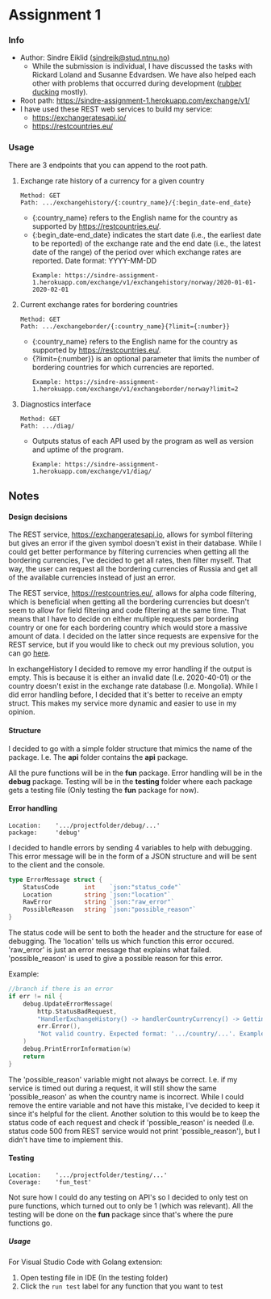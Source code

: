# Assignment 1

### Info
- Author: Sindre Eiklid (sindreik@stud.ntnu.no)
    - While the submission is individual, I have discussed the tasks with Rickard Loland and Susanne Edvardsen. We have also helped each other with problems that occurred during development ([rubber ducking](https://en.wikipedia.org/wiki/Rubber_duck_debugging) mostly).
- Root path: https://sindre-assignment-1.herokuapp.com/exchange/v1/
- I have used these REST web services to build my service:
    - https://exchangeratesapi.io/
    - https://restcountries.eu/
### Usage

There are 3 endpoints that you can append to the root path.

1. Exchange rate history of a currency for a given country
    ```
    Method: GET
    Path: .../exchangehistory/{:country_name}/{:begin_date-end_date}
    ```
    - {:country_name} refers to the English name for the country as supported by https://restcountries.eu/.
    - {:begin_date-end_date} indicates the start date (i.e., the earliest date to be reported) of the exchange rate and the end date (i.e., the latest date of the range) of the period over which exchange rates are reported. Date format: YYYY-MM-DD
        ```
        Example: https://sindre-assignment-1.herokuapp.com/exchange/v1/exchangehistory/norway/2020-01-01-2020-02-01
        ```

2. Current exchange rates for bordering countries
    ```
    Method: GET
    Path: .../exchangeborder/{:country_name}{?limit={:number}}
    ```
    - {:country_name} refers to the English name for the country as supported by https://restcountries.eu/.
    - {?limit={:number}} is an optional parameter that limits the number of bordering countries for which currencies are reported.
        ```
        Example: https://sindre-assignment-1.herokuapp.com/exchange/v1/exchangeborder/norway?limit=2
        ```

3. Diagnostics interface
    ```
    Method: GET
    Path: .../diag/
    ```
    - Outputs status of each API used by the program as well as version and uptime of the program.
        ```
        Example: https://sindre-assignment-1.herokuapp.com/exchange/v1/diag/
        ```

## Notes

#### Design decisions

The REST service, https://exchangeratesapi.io, allows for symbol filtering but gives an error if the given symbol doesn't exist in their database. While I could get better performance by filtering currencies when getting all the bordering currencies, I've decided to get all rates, then filter myself. That way, the user can request all the bordering currencies of Russia and get all of the available currencies instead of just an error.

The REST service, https://restcountries.eu/, allows for alpha code filtering, which is beneficial when getting all the bordering currencies but doesn't seem to allow for field filtering and code filtering at the same time. That means that I have to decide on either multiple requests per bordering country or one for each bordering country which would store a massive amount of data. I decided on the latter since requests are expensive for the REST service, but if you would like to check out my previous solution, you can go [here](https://github.com/sindre0830/Exchange-Rate-API/blob/9d4bf54371ce811aae325cad24a74dc5c549d641/api/countryCurrency.go).

In exchangeHistory I decided to remove my error handling if the output is empty. This is because it is either an invalid date (I.e. 2020-40-01) or the country doesn't exist in the exchange rate database (I.e. Mongolia). While I did error handling before, I decided that it's better to receive an empty struct. This makes my service more dynamic and easier to use in my opinion.

#### Structure

I decided to go with a simple folder structure that mimics the name of the package. I.e. The **api** folder contains the **api** package. 

All the pure functions will be in the **fun** package. Error handling will be in the **debug** package. Testing will be in the **testing** folder where each package gets a testing file (Only testing the **fun** package for now).

#### Error handling
```
Location:    '.../projectfolder/debug/...'
package:     'debug'
````

I decided to handle errors by sending 4 variables to help with debugging. This error message will be in the form of a JSON structure and will be sent to the client and the console.
```go
type ErrorMessage struct {
    StatusCode       int    `json:"status_code"`
    Location         string `json:"location"`
    RawError         string `json:"raw_error"`
    PossibleReason   string `json:"possible_reason"`
}
```
The status code will be sent to both the header and the structure for ease of debugging. The 'location' tells us which function this error occured. 'raw_error' is just an error message that explains what failed. 'possible_reason' is used to give a possible reason for this error.

Example:
```go
//branch if there is an error
if err != nil {
    debug.UpdateErrorMessage(
        http.StatusBadRequest, 
        "HandlerExchangeHistory() -> handlerCountryCurrency() -> Getting base currency from requested country in URL",
        err.Error(),
        "Not valid country. Expected format: '.../country/...'. Example: '.../norway/...'.",
    )
    debug.PrintErrorInformation(w)
    return
}
```

The 'possible_reason' variable might not always be correct. I.e. if my service is timed out during a request, it will still show the same 'possible_reason' as when the country name is incorrect. While I could remove the entire variable and not have this mistake, I've decided to keep it since it's helpful for the client.
Another solution to this would be to keep the status code of each request and check if 'possible_reason' is needed (I.e. status code 500 from REST service would not print 'possible_reason'), but I didn't have time to implement this. 

#### Testing
```
Location:    '.../projectfolder/testing/...'
Coverage:    'fun_test'
```

Not sure how I could do any testing on API's so I decided to only test on pure functions, which turned out to only be 1 (which was relevant). All the testing will be done on the **fun** package since that's where the pure functions go.

##### Usage

For Visual Studio Code with Golang extension:
1. Open testing file in IDE (In the testing folder)
2. Click the ```run test``` label for any function that you want to test
